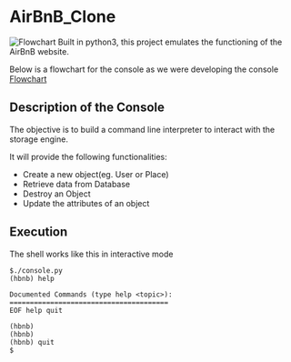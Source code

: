 # AirBnB_Clone
![Flowchart](https://imgur.com/xuoucfD.png)
 Built in python3, this project emulates the functioning of the AirBnB website.

Below is a flowchart for the console as we were developing the console
[Flowchart](https://s3.amazonaws.com/alx-intranet.hbtn.io/uploads/medias/2018/6/815046647d23428a14ca.png?X-Amz-Algorithm=AWS4-HMAC-SHA256&X-Amz-Credential=AKIARDDGGGOU65GPZGY3%2F20210225%2Fus-east-1%2Fs3%2Faws4_request&X-Amz-Date=20210225T095912Z&X-Amz-Expires=86400&X-Amz-SignedHeaders=host&X-Amz-Signature=75b9664795344865c08b2080ef5cb8b0e7a8dd46b466eecd0458917bfc1b89fa)

## Description of the Console
The objective is to build a command line interpreter to interact with the storage engine.

It will provide the following functionalities:
* Create a new object(eg. User or Place)
* Retrieve data from Database
* Destroy an Object
* Update the attributes of an object

## Execution 
The shell works like this in interactive mode
```
$./console.py
(hbnb) help

Documented Commands (type help <topic>):
=======================================
EOF help quit

(hbnb)
(hbnb)
(hbnb) quit
$
```
